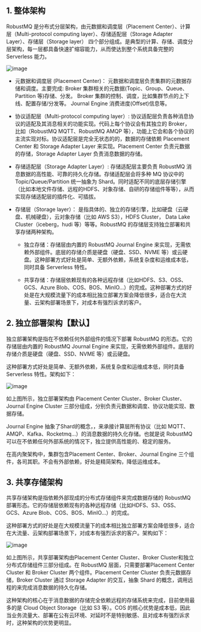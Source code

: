 ## 1. 整体架构
RobustMQ 是分布式分层架构，由元数据和调度层（Placement Center）、计算层（Multi-protocol computing layer）、存储适配层（Storage Adapter Layer）、存储层（Storage layer） 四个部分组成。是典型的计算、存储、调度分层架构，每一层都具备快速扩缩容能力，从而使达到整个系统具备完整的 Serverless 能力。

![image](https://uploader.shimo.im/f/EzvImtDnVLmiWMp1.png!thumbnail?accessToken=eyJhbGciOiJIUzI1NiIsImtpZCI6ImRlZmF1bHQiLCJ0eXAiOiJKV1QifQ.eyJleHAiOjE3NDIzNTc4NTEsImZpbGVHVUlEIjoiRWUzMm1FbGFlZWhaejlBMiIsImlhdCI6MTc0MjM1NzU1MSwiaXNzIjoidXBsb2FkZXJfYWNjZXNzX3Jlc291cmNlIiwicGFhIjoiYWxsOmFsbDoiLCJ1c2VySWQiOjQxNTIyNzgwfQ.6xsFSqx8WnH7_y1NhfiSDDIgc-ayAwqNm6DzeNyV5kk)

- 元数据和调度层 (Placement Center)： 元数据和调度层负责集群的元数据存储和调度。主要完成:
Broker 集群相关的元数据(Topic、Group、Queue、Partition 等)存储、分发。
Broker 集群的控制、调度，比如集群节点的上下线、配置存储/分发等。
Journal Engine 消费进度(Offset)信息等。

- 协议适配层（Multi-protocol computing layer）:  协议适配层负责各种消息协议的适配及其消息相关的功能实现。代码上每个协议会有其独立的 Broker，比如（RobustMQ MQTT、RobustMQ AMQP 等），功能上它会和各个协议的主流实现对标。协议适配层是完全无状态的的，数据的存储依赖 Placement Center 和 Storage Adapter Layer 来实现。Placement Center 负责元数据的存储，Storage Adapter Layer 负责消息数据的存储。

- 存储适配层（Storage Adapter Layer）: 存储适配层主要负责 RobustMQ 消息数据的高性能、可靠的持久化存储。存储适配层会将多种 MQ 协议中的 Topic/Queue/Partition 统一抽象为 Shard。同时适配不同的底层存储引擎（比如本地文件存储、远程的HDFS、对象存储、自研的存储组件等等），从而实现存储适配层的插件化、可插拔。

- 存储层（Storage layer）： 是指具体的、独立的存储引擎，比如硬盘（云硬盘、机械硬盘），云对象存储（比如 AWS S3），HDFS Cluster， Data Lake Cluster（iceberg，hudi 等）等等。RobustMQ 的存储层支持独立部署和共享存储两种架构。

  - 独立存储：存储层由内置的 RobustMQ Journal Engine 来实现，无需依赖外部组件。底层的存储介质是硬盘（硬盘、SSD、NVME 等）或云硬盘。这种部署方式好处是简单、无额外依赖，系统复杂度和运维成本低，同时具备 Serverless 特性。

  - 共享存储：存储层依赖现有的各种远程存储（比如HDFS、S3、OSS、GCS、Azure Blob、COS、BOS、MinIO...）的完成。这种部署方式的好处是在大规模流量下的成本相比独立部署方案会降低很多，适合在大流量、云架构部署场景下，对成本有强烈诉求的客户。

## 2. 独立部署架构【默认】
独立部署架构是指在不依赖任何外部组件的情况下部署 RobustMQ 的形态。它的存储层由内置的 RobustMQ Journal Engine 来实现，无需依赖外部组件。底层的存储介质是硬盘（硬盘、SSD、NVME 等）或云硬盘。

这种部署方式好处是简单、无额外依赖，系统复杂度和运维成本低，同时具备 Serverless 特性。架构如下：

![image](https://uploader.shimo.im/f/dgwor7moOrJevT6f.png!thumbnail?accessToken=eyJhbGciOiJIUzI1NiIsImtpZCI6ImRlZmF1bHQiLCJ0eXAiOiJKV1QifQ.eyJleHAiOjE3NDIzNTc4NTEsImZpbGVHVUlEIjoiRWUzMm1FbGFlZWhaejlBMiIsImlhdCI6MTc0MjM1NzU1MSwiaXNzIjoidXBsb2FkZXJfYWNjZXNzX3Jlc291cmNlIiwicGFhIjoiYWxsOmFsbDoiLCJ1c2VySWQiOjQxNTIyNzgwfQ.6xsFSqx8WnH7_y1NhfiSDDIgc-ayAwqNm6DzeNyV5kk)

如上图所示，独立部署架构由 Placement Center Cluster、Broker Cluster、Journal Engine Cluster 三部分组成，分别负责元数据和调度、协议功能实现、数据存储。

Journal Engine 抽象了Shard的概念，，来承接计算层所有协议（比如 MQTT、AMQP、Kafka、Rocketmq...）的消息数据的持久化存储。也就是说 RobustMQ 可以在不依赖任何外部系统的情况下，独立提供高性能的、稳定的服务。

在高内聚架构中，集群包含Placement Center、Broker、Journal Engine 三个组件，各司其职。不会有外部依赖，好处是精简架构，降低运维成本。

## 3. 共享存储架构
共享存储架构是指依赖外部现成的分布式存储组件来完成数据存储的 RobustMQ 部署形态。它的存储层依赖现有的各种远程存储（比如HDFS、S3、OSS、GCS、Azure Blob、COS、BOS、MinIO...）的完成。

这种部署方式的好处是在大规模流量下的成本相比独立部署方案会降低很多，适合在大流量、云架构部署场景下，对成本有强烈诉求的客户。架构如下：

![image](https://uploader.shimo.im/f/dgwor7moOrJevT6f.png!thumbnail?accessToken=eyJhbGciOiJIUzI1NiIsImtpZCI6ImRlZmF1bHQiLCJ0eXAiOiJKV1QifQ.eyJleHAiOjE3NDIzNTc4NTEsImZpbGVHVUlEIjoiRWUzMm1FbGFlZWhaejlBMiIsImlhdCI6MTc0MjM1NzU1MSwiaXNzIjoidXBsb2FkZXJfYWNjZXNzX3Jlc291cmNlIiwicGFhIjoiYWxsOmFsbDoiLCJ1c2VySWQiOjQxNTIyNzgwfQ.6xsFSqx8WnH7_y1NhfiSDDIgc-ayAwqNm6DzeNyV5kk)

如上图所示，共享部署架构由Placement Center Cluster、Broker Cluster和独立分布式存储组件三部分组成。在 RobustMQ 层面，只需要部署Placement Center Cluster 和 Broker Cluster 两个组件。Placement Center Cluster 负责元数据存储，Broker Cluster 通过 Storage Adapter 的交互，抽象 Shard 的概念，调用远程的来完成消息数据的持久化存储。

这种架构的核心在于消息数据的存储完全依赖远程的存储系统来完成，目前使用最多的是 Cloud Object Storage（比如 S3 等）。COS 的核心优势是成本低，因此当业务流量大、部署在公有云环境、对延时不是特别敏感、且对成本有强烈诉求时，这种架构的优势更明显。
